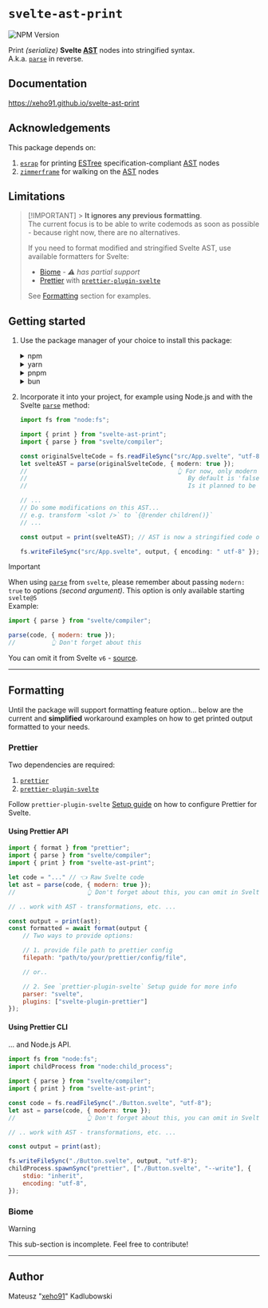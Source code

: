 # `svelte-ast-print`

![NPM Version](https://img.shields.io/npm/v/svelte-ast-print?style=for-the-badge&logo=npm)

Print _(serialize)_ **Svelte [AST]** nodes into stringified syntax.\
A.k.a. [`parse`] in reverse.

## Documentation

<https://xeho91.github.io/svelte-ast-print>

## Acknowledgements

This package depends on:

1. [`esrap`] for printing [ESTree] specification-compliant [AST] nodes
1. [`zimmerframe`] for walking on the [AST] nodes

## Limitations

> [!IMPORTANT] > **It ignores any previous formatting**.\
> The current focus is to be able to write codemods as soon as possible - because right now, there are no alternatives.
>
> If you need to format modified and stringified Svelte AST, use available formatters for Svelte:
>
> - [Biome](https://github.com/biomejs/biome) - _⚠️ has partial support_
> - [Prettier](https://github.com/prettier/prettier) with [`prettier-plugin-svelte`](https://github.com/sveltejs/prettier-plugin-svelte)
>
> See [Formatting](#formatting) section for examples.

## Getting started

1. Use the package manager of your choice to install this package:

    <details>
        <summary>npm</summary>

    ```sh
    npm install svelte-ast-print
    ```

    </details>

    <details>
        <summary>yarn</summary>

    ```sh
    yarn add svelte-ast-print
    ```

    </details>

    <details>
        <summary>pnpm</summary>

    ```sh
    pnpm add svelte-ast-print
    ```

    </details>

    <details>
        <summary>bun</summary>

    ```sh
    bun add svelte-ast-print
    ```

    </details>

1. Incorporate it into your project, for example using Node.js and with the Svelte [`parse`] method:

    ```ts
    import fs from "node:fs";

    import { print } from "svelte-ast-print";
    import { parse } from "svelte/compiler";

    const originalSvelteCode = fs.readFileSync("src/App.svelte", "utf-8");
    let svelteAST = parse(originalSvelteCode, { modern: true });
    //                                          👆 For now, only modern is supported.
    //                                             By default is 'false'.
    //                                             Is it planned to be 'true' from Svelte v6+

    // ...
    // Do some modifications on this AST...
    // e.g. transform `<slot />` to `{@render children()}`
    // ...

    const output = print(svelteAST); // AST is now a stringified code output! 🎉

    fs.writeFileSync("src/App.svelte", output, { encoding: " utf-8" });
    ```

> [!IMPORTANT]
>
> When using [`parse`] from `svelte`, please remember about passing `modern: true` to options _(second argument)_.
> This option is only available starting `svelte@5`\
> Example:
>
> ```js
> import { parse } from "svelte/compiler";
>
> parse(code, { modern: true });
> //          👆 Don't forget about this
> ```
>
> You can omit it from Svelte `v6` - [source](https://github.com/sveltejs/svelte/blob/5a05f6371a994286626a44168cb2c02f8a2ad567/packages/svelte/src/compiler/index.js#L99-L100).

---

## Formatting

Until the package will support formatting feature option... below are the current and **simplified** workaround examples
on how to get printed output formatted to your needs.

### Prettier

Two dependencies are required:

1. [`prettier`](https://github.com/prettier/prettier)
1. [`prettier-plugin-svelte`](https://github.com/sveltejs/prettier-plugin-svelte)

Follow `prettier-plugin-svelte` [Setup guide](https://github.com/sveltejs/prettier-plugin-svelte?tab=readme-ov-file#setup)
on how to configure Prettier for Svelte.

#### Using Prettier API

```js
import { format } from "prettier";
import { parse } from "svelte/compiler";
import { print } from "svelte-ast-print";

let code = "..." // 👈 Raw Svelte code
let ast = parse(code, { modern: true });
//                    👆 Don't forget about this, you can omit in Svelte v6

// .. work with AST - transformations, etc. ...

const output = print(ast);
const formatted = await format(output {
	// Two ways to provide options:

	// 1. provide file path to prettier config
	filepath: "path/to/your/prettier/config/file",

	// or..

	// 2. See `prettier-plugin-svelte` Setup guide for more info
	parser: "svelte",
	plugins: ["svelte-plugin-prettier"]
});
```

#### Using Prettier CLI

... and Node.js API.

```js
import fs from "node:fs";
import childProcess from "node:child_process";

import { parse } from "svelte/compiler";
import { print } from "svelte-ast-print";

const code = fs.readFileSync("./Button.svelte", "utf-8");
let ast = parse(code, { modern: true });
//                    👆 Don't forget about this, you can omit in Svelte v6

// .. work with AST - transformations, etc. ...

const output = print(ast);

fs.writeFileSync("./Button.svelte", output, "utf-8");
childProcess.spawnSync("prettier", ["./Button.svelte", "--write"], {
	stdio: "inherit",
	encoding: "utf-8",
});
```

### Biome

> [!WARNING]
> This sub-section is incomplete. Feel free to contribute!

---

## Author

Mateusz "[xeho91](https://github.com/xeho91)" Kadlubowski

<!-- links -->

[`esrap`]: https://github.com/rich-harris/esrap
[`zimmerframe`]: https://github.com/rich-harris/zimmerframe
[ESTree]: https://github.com/estree/estree
[codemods]: https://codemod.com/blog/what-are-codemods#ill-find-replace-whats-the-issue-hint-a-lot
[`parse`]: https://svelte.dev/docs/svelte-compiler#parse
[AST]: https://en.wikipedia.org/wiki/Abstract_syntax_tree
